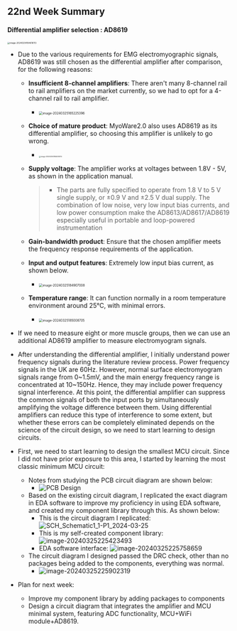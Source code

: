 ## 22nd Week Summary

#### Differential amplifier selection : AD8619

<img src="../15week/Muscle%20Sensor.assets/image-20240204184616113.png" alt="image-20240204184616113" style="zoom:33%;" />

- Due to the various requirements for EMG electromyographic signals, AD8619 was still chosen as the differential amplifier after comparison, for the following reasons:

  - **Insufficient 8-channel amplifiers**: There aren't many 8-channel rail to rail amplifiers on the market currently, so we had to opt for a 4-channel rail to rail amplifier.

    - <img src="21week_Summarize.assets/image-20240325165225396.png" alt="image-20240325165225396" style="zoom:50%;" />

  - **Choice of mature product**: MyoWare2.0 also uses AD8619 as its differential amplifier, so choosing this amplifier is unlikely to go wrong.

    - <img src="../15week/Muscle%20Sensor.assets/image-20240204184405014.png" alt="image-20240204184405014" style="zoom: 25%;" />

  - **Supply voltage**: The amplifier works at voltages between 1.8V - 5V, as shown in the application manual.

    > - The parts are fully specified to operate from 1.8 V to 5 V single supply, or ±0.9 V and ±2.5 V dual supply. The combination of low noise, very low input bias currents, and low power consumption make the AD8613/AD8617/AD8619 especially useful in portable and loop-powered instrumentation

  - **Gain-bandwidth product**: Ensure that the chosen amplifier meets the frequency response requirements of the application.

  - **Input and output features**: Extremely low input bias current, as shown below.

    - <img src="21week_Summarize.assets/image-20240325184907008.png" alt="image-20240325184907008" style="zoom:50%;" />

  - **Temperature range**: It can function normally in a room temperature environment around 25°C, with minimal errors.

    - <img src="21week_Summarize.assets/image-20240325185008705.png" alt="image-20240325185008705" style="zoom:50%;" />

- If we need to measure eight or more muscle groups, then we can use an additional AD8619 amplifier to measure electromyogram signals.

- After understanding the differential amplifier, I initially understand power frequency signals during the literature review process. Power frequency signals in the UK are 60Hz. However, normal surface electromyogram signals range from 0~1.5mV, and the main energy frequency range is concentrated at 10~150Hz. Hence, they may include power frequency signal interference. At this point, the differential amplifier can suppress the common signals of both the input ports by simultaneously amplifying the voltage difference between them. Using differential amplifiers can reduce this type of interference to some extent, but whether these errors can be completely eliminated depends on the science of the circuit design, so we need to start learning to design circuits.

- First, we need to start learning to design the smallest MCU circuit. Since I did not have prior exposure to this area, I started by learning the most classic minimum MCU circuit:

  - Notes from studying the PCB circuit diagram are shown below:
    - ![PCB Design](21week_Summarize.assets/PCB%20Design.png)
  - Based on the existing circuit diagram, I replicated the exact diagram in EDA software to improve my proficiency in using EDA software, and created my component library through this. As shown below:
    - This is the circuit diagram I replicated: ![SCH_Schematic1_1-P1_2024-03-25](21week_Summarize.assets/SCH_Schematic1_1-P1_2024-03-25.png)
    - This is my self-created component library: ![image-20240325225423493](21week_Summarize.assets/image-20240325225423493.png)
    - EDA software interface: ![image-20240325225758659](21week_Summarize.assets/image-20240325225758659.png)
  - The circuit diagram I designed passed the DRC check, other than no packages being added to the components, everything was normal.
    - ![image-20240325225902319](21week_Summarize.assets/image-20240325225902319.png)
  
- Plan for next week:

  - Improve my component library by adding packages to components
  - Design a circuit diagram that integrates the amplifier and MCU minimal system, featuring ADC functionality, MCU+WiFi module+AD8619.

